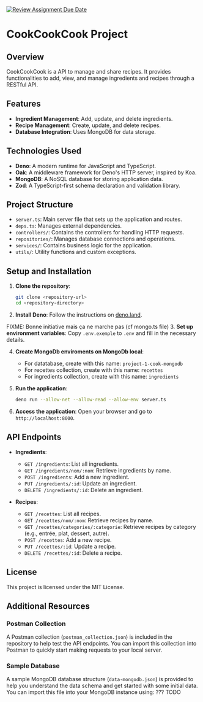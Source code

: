 [![Review Assignment Due Date](https://classroom.github.com/assets/deadline-readme-button-22041afd0340ce965d47ae6ef1cefeee28c7c493a6346c4f15d667ab976d596c.svg)](https://classroom.github.com/a/5DxnKIye)

# CookCookCook Project

## Overview

CookCookCook is a API to manage and share recipes. It provides functionalities to add, view, and manage ingredients and
recipes through a RESTful API.

## Features

-   **Ingredient Management**: Add, update, and delete ingredients.
-   **Recipe Management**: Create, update, and delete recipes.
-   **Database Integration**: Uses MongoDB for data storage.

## Technologies Used

-   **Deno**: A modern runtime for JavaScript and TypeScript.
-   **Oak**: A middleware framework for Deno's HTTP server, inspired by Koa.
-   **MongoDB**: A NoSQL database for storing application data.
-   **Zod**: A TypeScript-first schema declaration and validation library.

## Project Structure

-   `server.ts`: Main server file that sets up the application and routes.
-   `deps.ts`: Manages external dependencies.
-   `controllers/`: Contains the controllers for handling HTTP requests.
-   `repositories/`: Manages database connections and operations.
-   `services/`: Contains business logic for the application.
-   `utils/`: Utility functions and custom exceptions.

## Setup and Installation

1. **Clone the repository**:

    ```bash
    git clone <repository-url>
    cd <repository-directory>
    ```

2. **Install Deno**: Follow the instructions on [deno.land](https://deno.land/#installation).

FIXME: Bonne initiative mais ça ne marche pas (cf mongo.ts file)
3. **Set up environment variables**: Copy `.env.exemple` to `.env` and fill in the necessary details.

4. **Create MongoDb enviroments on MongoDb local**:

    - For datatabase, create with this name: `project-1-cook-mongodb`
    - For recettes collection, create with this name: `recettes`
    - For ingredients collection, create with this name: `ingredients`

5. **Run the application**:

    ```bash
    deno run --allow-net --allow-read --allow-env server.ts
    ```

6. **Access the application**: Open your browser and go to `http://localhost:8000`.

## API Endpoints

-   **Ingredients**:

    -   `GET /ingredients`: List all ingredients.
    -   `GET /ingredients/nom/:nom`: Retrieve ingredients by name.
    -   `POST /ingredients`: Add a new ingredient.
    -   `PUT /ingredients/:id`: Update an ingredient.
    -   `DELETE /ingredients/:id`: Delete an ingredient.

-   **Recipes**:
    -   `GET /recettes`: List all recipes.
    -   `GET /recettes/nom/:nom`: Retrieve recipes by name.
    -   `GET /recettes/categories/:categorie`: Retrieve recipes by category (e.g., entrée, plat, dessert, autre).
    -   `POST /recettes`: Add a new recipe.
    -   `PUT /recettes/:id`: Update a recipe.
    -   `DELETE /recettes/:id`: Delete a recipe.

## License

This project is licensed under the MIT License.

## Additional Resources

### Postman Collection

A Postman collection (`postman_collection.json`) is included in the repository to help test the API endpoints. You can
import this collection into Postman to quickly start making requests to your local server.

### Sample Database

A sample MongoDB database structure (`data-mongodb.json`) is provided to help you understand the data schema and get
started with some initial data. You can import this file into your MongoDB instance using: ??? TODO
